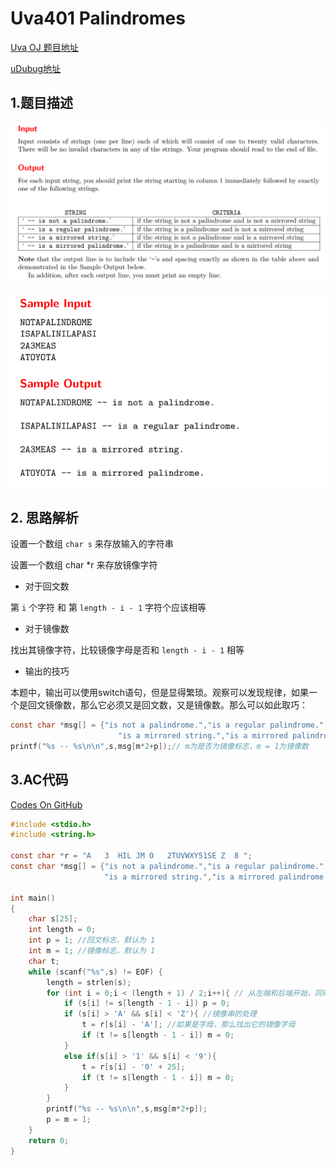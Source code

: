 # Uva401 Palindromes

[Uva OJ 题目地址](https://uva.onlinejudge.org/index.php?option=com_onlinejudge&Itemid=8&category=829&page=show_problem&problem=342)

[uDubug地址](https://www.udebug.com/UVa/401)

## 1.题目描述

![Uva401_1](https://github.com/dingjianhub/algorithm_notes/raw/master/pics/Uva401_1.png)

![Uva401_2](https://github.com/dingjianhub/algorithm_notes/raw/master/pics/Uva401_2.png)

## 2. 思路解析

设置一个数组 `char s` 来存放输入的字符串

设置一个数组 char *r 来存放镜像字符

+ 对于回文数

第 `i` 个字符 和 第 `length - i - 1` 字符个应该相等

+ 对于镜像数

找出其镜像字符，比较镜像字母是否和 `length - i - 1` 相等

+ 输出的技巧

本题中，输出可以使用switch语句，但是显得繁琐。观察可以发现规律，如果一个是回文镜像数，那么它必须又是回文数，又是镜像数。那么可以如此取巧：

```c
const char *msg[] = {"is not a palindrome.","is a regular palindrome.",
        				"is a mirrored string.","is a mirrored palindrome."};
printf("%s -- %s\n\n",s,msg[m*2+p]);// m为是否为镜像标志，m = 1为镜像数
```



## 3.AC代码

[Codes On GitHub](https://github.com/dingjianhub/Learn_C_Again/blob/master/AOAPC%20II%20Beginning%20Algorithm%20Contests%20(Second%20Edition)%20(Rujia%20Liu)/Uva_OJ_Source_Code/Uva401.c)

```c
#include <stdio.h>
#include <string.h>

const char *r = "A   3  HIL JM O   2TUVWXY51SE Z  8 ";
const char *msg[] = {"is not a palindrome.","is a regular palindrome.",
                     "is a mirrored string.","is a mirrored palindrome."};

int main()
{
    char s[25];
    int length = 0;
    int p = 1; //回文标志，默认为 1
    int m = 1; //镜像标志，默认为 1
    char t;
    while (scanf("%s",s) != EOF) {
        length = strlen(s);
        for (int i = 0;i < (length + 1) / 2;i++){ // 从左端和后端开始，同时比较
            if (s[i] != s[length - 1 - i]) p = 0;
            if (s[i] > 'A' && s[i] < 'Z'){ //镜像串的处理
                t = r[s[i] - 'A']; //如果是字母，那么找出它的镜像字母
                if (t != s[length - 1 - i]) m = 0;
            }
            else if(s[i] > '1' && s[i] < '9'){
                t = r[s[i] - '0' + 25];
                if (t != s[length - 1 - i]) m = 0;
            }
        }
        printf("%s -- %s\n\n",s,msg[m*2+p]);
        p = m = 1;
    }
    return 0;
}

```

